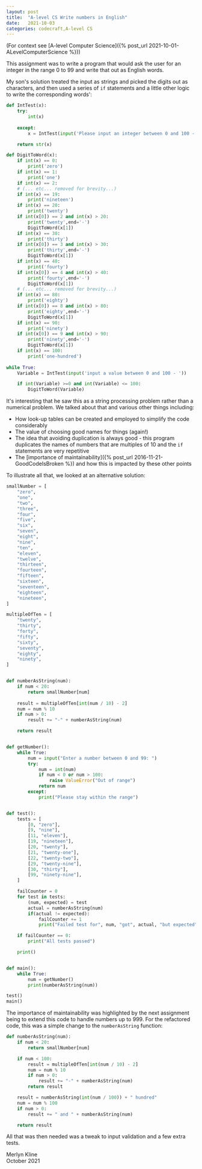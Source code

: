 ```yaml
---
layout: post
title:  "A-level CS Write numbers in English"
date:   2021-10-03
categories: codecraft,A-level CS
---
```

(For context see [A-level Computer Science]({% post_url 2021-10-01-ALevelComputerScience %}))

This assignment was to write a program that would ask the user for an integer in the range 0 to 99 and write that out as English words.

My son's solution treated the input as strings and picked the digits out as characters, and then used a series of `if` statements and a little other logic to write the corresponding words':

```python
def IntTest(x):
    try:
        int(x)
       
    except:
        x = IntTest(input('Please input an integer between 0 and 100 - '))

    return str(x)

def DigitToWord(x):
    if int(x) == 0:
        print('zero')
    if int(x) == 1:
        print('one')
    if int(x) == 2:
    # (... etc... removed for brevity...)
    if int(x) == 19:
        print('nineteen')
    if int(x) == 20:
        print('twenty')
    if int(x[0]) == 2 and int(x) > 20:
        print('twenty',end='-')
        DigitToWord(x[1])
    if int(x) == 30:
        print('thirty')
    if int(x[0]) == 3 and int(x) > 30:
        print('thirty',end='-')
        DigitToWord(x[1])
    if int(x) == 40:
        print('fourty')
    if int(x[0]) == 4 and int(x) > 40:
        print('fourty',end='-')
        DigitToWord(x[1])
    # (... etc... removed for brevity...)
    if int(x) == 80:
        print('eighty')
    if int(x[0]) == 8 and int(x) > 80:
        print('eighty',end='-')
        DigitToWord(x[1])
    if int(x) == 90:
        print('ninety')
    if int(x[0]) == 9 and int(x) > 90:
        print('ninety',end='-')
        DigitToWord(x[1])
    if int(x) == 100:
        print('one-hundred')
   
while True:
    Variable = IntTest(input('input a value between 0 and 100 - '))

    if int(Variable) >=0 and int(Variable) <= 100:
        DigitToWord(Variable)
```

It's interesting that he saw this as a string processing problem rather than a numerical problem. We talked about that and various other things including:

* How look-up tables can be created and employed to simplify the code considerably
* The value of choosing good names for things (again!)
* The idea that avoiding duplication is always good - this program duplicates the names of numbers that are multiples of 10 and the `if` statements are very repetitive
* The [importance of maintainability]({% post_url 2016-11-21-GoodCodeIsBroken %}) and how this is impacted by these other points

To illustrate all that, we looked at an alternative solution:

```python
smallNumber = [
    "zero",
    "one",
    "two",
    "three",
    "four",
    "five",
    "six",
    "seven",
    "eight",
    "nine",
    "ten",
    "eleven",
    "twelve",
    "thirteen",
    "fourteen",
    "fifteen",
    "sixteen",
    "seventeen",
    "eighteen",
    "nineteen",
]

multipleOfTen = [
    "twenty",
    "thirty",
    "forty",
    "fifty",
    "sixty",
    "seventy",
    "eighty",
    "ninety",
]


def numberAsString(num):
    if num < 20:
        return smallNumber[num]
    
    result = multipleOfTen[int(num / 10) - 2]
    num = num % 10
    if num > 0:
        result += "-" + numberAsString(num)

    return result


def getNumber():
    while True:   
        num = input("Enter a number between 0 and 99: ")
        try:
            num = int(num)
            if num < 0 or num > 100:
                raise ValueError("Out of range")
            return num
        except:
            print("Please stay within the range")


def test():
    tests = [
        [0, "zero"],
        [9, "nine"],
        [11, "eleven"],
        [19, "nineteen"],
        [20, "twenty"],
        [21, "twenty-one"],
        [22, "twenty-two"],
        [29, "twenty-nine"],
        [30, "thirty"],
        [99, "ninety-nine"],
    ]

    failCounter = 0
    for test in tests:
        (num, expected) = test
        actual = numberAsString(num)
        if(actual != expected):
            failCounter += 1
            print("Failed test for", num, "got", actual, "but expected", expected)

    if failCounter == 0:
        print("All tests passed")

    print()


def main():
    while True:
        num = getNumber()
        print(numberAsString(num))

test()
main()
```

The importance of maintainability was highlighted by the next assignment being to extend this code to handle numbers up to 999. For the refactored code, this was a simple change to the `numberAsString` function:

```python
def numberAsString(num):
    if num < 20:
        return smallNumber[num]

    if num < 100:
        result = multipleOfTen[int(num / 10) - 2]
        num = num % 10
        if num > 0:
            result += "-" + numberAsString(num)
        return result

    result = numberAsString(int(num / 100)) + " hundred"
    num = num % 100
    if num > 0:
        result += " and " + numberAsString(num)

    return result
```

All that was then needed was a tweak to input validation and a few extra tests.

Merlyn Kline  
October 2021
